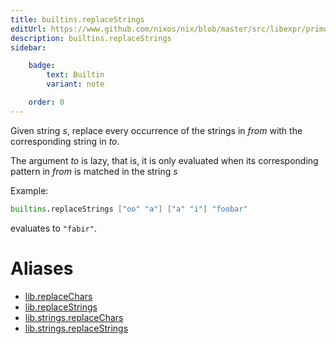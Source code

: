 ```yaml
---
title: builtins.replaceStrings
editUrl: https://www.github.com/nixos/nix/blob/master/src/libexpr/primops.cc
description: builtins.replaceStrings
sidebar:

    badge:
        text: Builtin
        variant: note

    order: 0
---
```


Given string *s*, replace every occurrence of the strings in *from*
with the corresponding string in *to*.

The argument *to* is lazy, that is, it is only evaluated when its corresponding pattern in *from* is matched in the string *s*

Example:

```nix
builtins.replaceStrings ["oo" "a"] ["a" "i"] "foobar"
```

evaluates to `"fabir"`.


# Aliases

- [lib.replaceChars](/nix-doc-comments/reference/lib/lib-replacechars)
- [lib.replaceStrings](/nix-doc-comments/reference/lib/lib-replacestrings)
- [lib.strings.replaceChars](/nix-doc-comments/reference/lib/strings/lib-strings-replacechars)
- [lib.strings.replaceStrings](/nix-doc-comments/reference/lib/strings/lib-strings-replacestrings)


